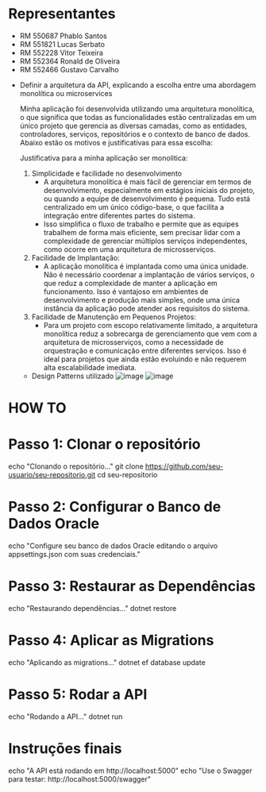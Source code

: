 # Representantes

* RM 550687 Phablo Santos
* RM 551821 Lucas Serbato
* RM 552228 Vitor Teixeira
* RM 552364 Ronald de Oliveira
* RM 552466 Gustavo Carvalho




- Definir a arquitetura da API, explicando a escolha entre uma abordagem monolítica ou microservices

  Minha aplicação foi desenvolvida utilizando uma arquitetura monolítica, o que significa que todas as funcionalidades estão centralizadas em um único projeto que gerencia as diversas camadas, como as entidades, controladores, serviços, repositórios e o contexto de banco de dados. Abaixo estão os motivos e justificativas para essa escolha:

  Justificativa para a minha aplicação ser monolitica:
  1. Simplicidade e facilidade no desenvolvimento
     * A arquitetura monolítica é mais fácil de gerenciar em termos de desenvolvimento, especialmente em estágios iniciais do projeto, ou quando a equipe de desenvolvimento é pequena. Tudo está centralizado em um único código-base, o que facilita a integração entre diferentes partes do sistema.
     * Isso simplifica o fluxo de trabalho e permite que as equipes trabalhem de forma mais eficiente, sem precisar lidar com a complexidade de gerenciar múltiplos serviços independentes, como ocorre em uma arquitetura de microsserviços.
  2. Facilidade de Implantação:
     * A aplicação monolítica é implantada como uma única unidade. Não é necessário coordenar a implantação de vários serviços, o que reduz a complexidade de manter a aplicação em funcionamento. Isso é vantajoso em ambientes de desenvolvimento e produção mais simples, onde uma única instância da aplicação pode atender aos requisitos do sistema.
  3. Facilidade de Manutenção em Pequenos Projetos:
     * Para um projeto com escopo relativamente limitado, a arquitetura monolítica reduz a sobrecarga de gerenciamento que vem com a arquitetura de microsserviços, como a necessidade de orquestração e comunicação entre diferentes serviços. Isso é ideal para projetos que ainda estão evoluindo e não requerem alta escalabilidade imediata.
    
         
  - Design Patterns utilizado
    ![image](https://github.com/user-attachments/assets/e7685195-f307-4242-9c6a-13a1bdc905df)
    ![image](https://github.com/user-attachments/assets/b55762d0-bee1-4129-bef8-f44a99723cff)

# HOW TO

# Passo 1: Clonar o repositório
echo "Clonando o repositório..."
git clone https://github.com/seu-usuario/seu-repositorio.git
cd seu-repositorio

# Passo 2: Configurar o Banco de Dados Oracle
echo "Configure seu banco de dados Oracle editando o arquivo appsettings.json com suas credenciais."

# Passo 3: Restaurar as Dependências
echo "Restaurando dependências..."
dotnet restore

# Passo 4: Aplicar as Migrations
echo "Aplicando as migrations..."
dotnet ef database update

# Passo 5: Rodar a API
echo "Rodando a API..."
dotnet run

# Instruções finais
echo "A API está rodando em http://localhost:5000"
echo "Use o Swagger para testar: http://localhost:5000/swagger"

